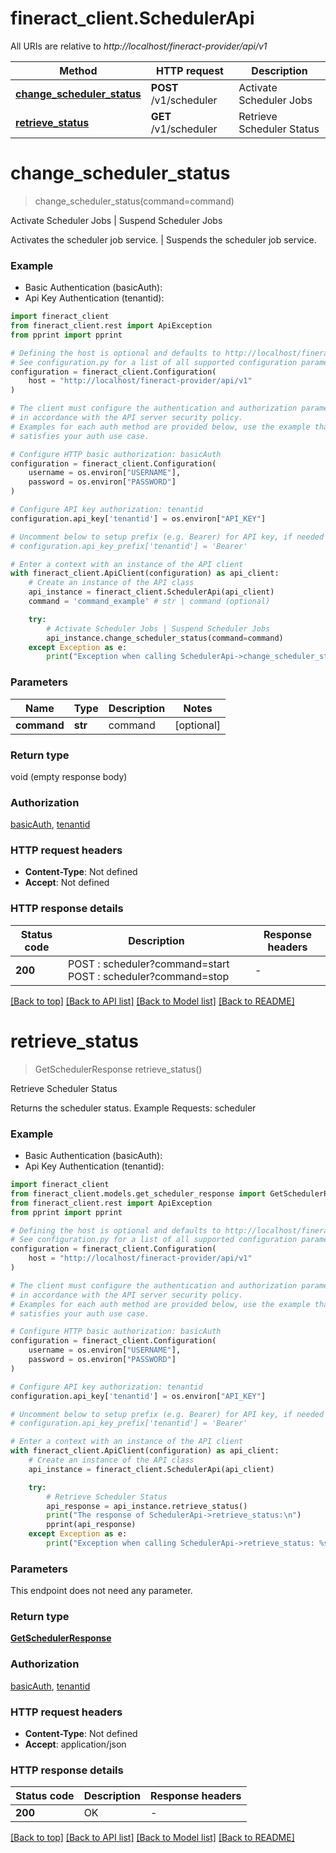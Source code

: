 # fineract_client.SchedulerApi

All URIs are relative to *http://localhost/fineract-provider/api/v1*

Method | HTTP request | Description
------------- | ------------- | -------------
[**change_scheduler_status**](SchedulerApi.md#change_scheduler_status) | **POST** /v1/scheduler | Activate Scheduler Jobs | Suspend Scheduler Jobs
[**retrieve_status**](SchedulerApi.md#retrieve_status) | **GET** /v1/scheduler | Retrieve Scheduler Status


# **change_scheduler_status**
> change_scheduler_status(command=command)

Activate Scheduler Jobs | Suspend Scheduler Jobs

Activates the scheduler job service. | Suspends the scheduler job service.

### Example

* Basic Authentication (basicAuth):
* Api Key Authentication (tenantid):

```python
import fineract_client
from fineract_client.rest import ApiException
from pprint import pprint

# Defining the host is optional and defaults to http://localhost/fineract-provider/api/v1
# See configuration.py for a list of all supported configuration parameters.
configuration = fineract_client.Configuration(
    host = "http://localhost/fineract-provider/api/v1"
)

# The client must configure the authentication and authorization parameters
# in accordance with the API server security policy.
# Examples for each auth method are provided below, use the example that
# satisfies your auth use case.

# Configure HTTP basic authorization: basicAuth
configuration = fineract_client.Configuration(
    username = os.environ["USERNAME"],
    password = os.environ["PASSWORD"]
)

# Configure API key authorization: tenantid
configuration.api_key['tenantid'] = os.environ["API_KEY"]

# Uncomment below to setup prefix (e.g. Bearer) for API key, if needed
# configuration.api_key_prefix['tenantid'] = 'Bearer'

# Enter a context with an instance of the API client
with fineract_client.ApiClient(configuration) as api_client:
    # Create an instance of the API class
    api_instance = fineract_client.SchedulerApi(api_client)
    command = 'command_example' # str | command (optional)

    try:
        # Activate Scheduler Jobs | Suspend Scheduler Jobs
        api_instance.change_scheduler_status(command=command)
    except Exception as e:
        print("Exception when calling SchedulerApi->change_scheduler_status: %s\n" % e)
```



### Parameters


Name | Type | Description  | Notes
------------- | ------------- | ------------- | -------------
 **command** | **str**| command | [optional] 

### Return type

void (empty response body)

### Authorization

[basicAuth](../README.md#basicAuth), [tenantid](../README.md#tenantid)

### HTTP request headers

 - **Content-Type**: Not defined
 - **Accept**: Not defined

### HTTP response details

| Status code | Description | Response headers |
|-------------|-------------|------------------|
**200** | POST :  scheduler?command&#x3D;start   POST : scheduler?command&#x3D;stop |  -  |

[[Back to top]](#) [[Back to API list]](../README.md#documentation-for-api-endpoints) [[Back to Model list]](../README.md#documentation-for-models) [[Back to README]](../README.md)

# **retrieve_status**
> GetSchedulerResponse retrieve_status()

Retrieve Scheduler Status

Returns the scheduler status.  Example Requests:  scheduler

### Example

* Basic Authentication (basicAuth):
* Api Key Authentication (tenantid):

```python
import fineract_client
from fineract_client.models.get_scheduler_response import GetSchedulerResponse
from fineract_client.rest import ApiException
from pprint import pprint

# Defining the host is optional and defaults to http://localhost/fineract-provider/api/v1
# See configuration.py for a list of all supported configuration parameters.
configuration = fineract_client.Configuration(
    host = "http://localhost/fineract-provider/api/v1"
)

# The client must configure the authentication and authorization parameters
# in accordance with the API server security policy.
# Examples for each auth method are provided below, use the example that
# satisfies your auth use case.

# Configure HTTP basic authorization: basicAuth
configuration = fineract_client.Configuration(
    username = os.environ["USERNAME"],
    password = os.environ["PASSWORD"]
)

# Configure API key authorization: tenantid
configuration.api_key['tenantid'] = os.environ["API_KEY"]

# Uncomment below to setup prefix (e.g. Bearer) for API key, if needed
# configuration.api_key_prefix['tenantid'] = 'Bearer'

# Enter a context with an instance of the API client
with fineract_client.ApiClient(configuration) as api_client:
    # Create an instance of the API class
    api_instance = fineract_client.SchedulerApi(api_client)

    try:
        # Retrieve Scheduler Status
        api_response = api_instance.retrieve_status()
        print("The response of SchedulerApi->retrieve_status:\n")
        pprint(api_response)
    except Exception as e:
        print("Exception when calling SchedulerApi->retrieve_status: %s\n" % e)
```



### Parameters

This endpoint does not need any parameter.

### Return type

[**GetSchedulerResponse**](GetSchedulerResponse.md)

### Authorization

[basicAuth](../README.md#basicAuth), [tenantid](../README.md#tenantid)

### HTTP request headers

 - **Content-Type**: Not defined
 - **Accept**: application/json

### HTTP response details

| Status code | Description | Response headers |
|-------------|-------------|------------------|
**200** | OK |  -  |

[[Back to top]](#) [[Back to API list]](../README.md#documentation-for-api-endpoints) [[Back to Model list]](../README.md#documentation-for-models) [[Back to README]](../README.md)

